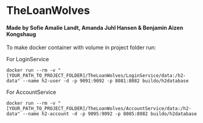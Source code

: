 # TheLoanWolves
#### Made by Sofie Amalie Landt, Amanda Juhl Hansen & Benjamin Aizen Kongshaug

To make docker container with volume in project folder run:

For LoginService
```{r, engine='bash', count_lines}
docker run --rm -v "[YOUR_PATH_TO_PROJECT_FOLDER]/TheLoanWolves/LoginService/data:/h2-data" --name h2-user -d -p 9091:9092 -p 8081:8082 buildo/h2database 
```
For AccountService
```{r, engine='bash', count_lines}
docker run --rm -v "[YOUR_PATH_TO_PROJECT_FOLDER]/TheLoanWolves/AccountService/data:/h2-data" --name h2-account -d -p 9095:9092 -p 8085:8082 buildo/h2database 
```

 
